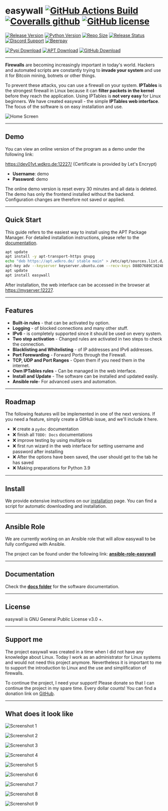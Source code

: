 # easywall [![GitHub Actions Build](https://img.shields.io/github/workflow/status/jpylypiw/easywall/pytest)](https://github.com/jpylypiw/easywall/actions) [![Coveralls github](https://img.shields.io/coveralls/github/jpylypiw/easywall)](https://coveralls.io/github/jpylypiw/easywall) [![GitHub license](https://img.shields.io/github/license/jpylypiw/easywall)](https://github.com/jpylypiw/easywall/blob/master/LICENSE)

[![Release Version](https://img.shields.io/github/v/release/jpylypiw/easywall)](https://github.com/jpylypiw/easywall)
[![Python Version](https://img.shields.io/pypi/pyversions/easywall)](https://github.com/jpylypiw/easywall)
[![Repo Size](https://img.shields.io/github/repo-size/jpylypiw/easywall.svg)](https://github.com/jpylypiw/easywall)
[![Release Status](https://img.shields.io/pypi/status/easywall)](https://github.com/jpylypiw/easywall)
[![Discord Support](https://img.shields.io/discord/333980251921186818)](https://discord.gg/CUj2sFb)
[![Beerpay](https://img.shields.io/beerpay/jpylypiw/easywall)](https://beerpay.io/jpylypiw/easywall)

[![Pypi Download](https://img.shields.io/badge/download-pypi-yellowgreen)](https://pypi.org/project/easywall/)
[![APT Download](https://img.shields.io/badge/download-apt-yellowgreen)](https://apt.wdkro.de/)
[![GitHub Download](https://img.shields.io/badge/download-github-yellowgreen)](https://github.com/jpylypiw/easywall/releases/latest)

---

**Firewalls** are becoming increasingly important in today's world. Hackers and automated scripts are constantly trying to **invade your system** and use it for Bitcoin mining, botnets or other things.

To prevent these attacks, you can use a firewall on your system. **IPTables** is the strongest firewall in Linux because it can **filter packets in the kernel** before they reach the application. Using IPTables is **not very easy** for Linux beginners. We have created easywall - the simple **IPTables web interface**. The focus of the software is on easy installation and use.

![Home Screen](https://i.imgur.com/Tk1Mbvv.png)

---

## Demo

You can view an online version of the program as a demo under the following link:

<https://dev01vt.wdkro.de:12227/> (Certificate is provided by Let's Encrypt)

- **Username**: demo
- **Password**: demo

The online demo version is reset every 30 minutes and all data is deleted. The demo has only the frontend installed without the backend. Configuration changes are therefore not saved or applied.

---

## Quick Start

This guide refers to the easiest way to install using the APT Package Manager. For detailed installation instructions, please refer to the [documentation](https://github.com/jpylypiw/easywall/blob/master/docs/INSTALL.md).

```sh
apt update
apt install -y apt-transport-https gnupg
echo "deb https://apt.wdkro.de/ stable main" > /etc/apt/sources.list.d/easywall.list
apt-key adv --keyserver keyserver.ubuntu.com --recv-keys D88D7689C1624EE3
apt update
apt install easywall
```

After installation, the web interface can be accessed in the browser at <https://myserver:12227>.

---

## Features

- **Built-in rules** - that can be activated by option.
- **Logging** - of blocked connections and many other stuff.
- **IPv6** - is completely supported since it should be used on every system.
- **Two step activation** - Changed rules are activated in two steps to check the connection.
- **Blacklisting and Whitelisting** - of IP addresses and IPv6 addresses.
- **Port Forewarding** - Forward Ports through the Firewall.
- **TCP, UDP and Port Ranges** - Open them if you need them in the internet.
- **Own IPTables rules** - Can be managed in the web interface.
- **Install and Update** - The software can be installed and updated easily.
- **Ansible role**- For advanced users and automation.

---

## Roadmap

The following features will be implemented in one of the next versions. If you need a feature, simply create a GitHub issue, and we'll include it here.

- :x: create a `pydoc` documentation
- :x: finish all `TODO: Docs` documentations
- :x: improve testing by using multiple os
- :x: first run wizard in the web interface for setting username and password after installing
- :x: After the options have been saved, the user should get to the tab he has saved
- :x: Making preparations for Python 3.9

---

## Install

We provide extensive instructions on our [installation](https://github.com/jpylypiw/easywall/blob/master/docs/INSTALL.md) page.
You can find a script for automatic downloading and installation.

---

## Ansible Role

We are currently working on an Ansible role that will allow easywall to be fully configured with Ansible.

The project can be found under the following link:
**[ansible-role-easywall](https://github.com/jpylypiw/ansible-role-easywall)**

---

## Documentation

Check the **[docs folder](https://github.com/jpylypiw/easywall/tree/master/docs)** for the software documentation.

---

## License

easywall is GNU General Public License v3.0 +.

---

## Support me

The project easywall was created in a time when I did not have any knowledge about Linux. Today I work as an administrator for Linux systems and would not need this project anymore. Nevertheless it is important to me to support the introduction to Linux and the use and simplification of firewalls.

To continue the project, I need your support! Please donate so that I can continue the project in my spare time. Every dollar counts! You can find a donation link on [GitHub](https://github.com/jpylypiw/easywall).

---

## What does it look like

![Screenshot 1](https://i.imgur.com/eQAHOUc.png)

![Screenshot 2](https://i.imgur.com/N2cdm0h.png)

![Screenshot 3](https://i.imgur.com/pjtJuq5.png)

![Screenshot 4](https://i.imgur.com/SSTPaXO.png)

![Screenshot 5](https://i.imgur.com/EPHUjI3.png)

![Screenshot 6](https://i.imgur.com/X3sdFO3.png)

![Screenshot 7](https://i.imgur.com/5kd2Nql.png)

![Screenshot 8](https://i.imgur.com/jjZTxrV.png)

![Screenshot 9](https://i.imgur.com/owPACSx.png)
